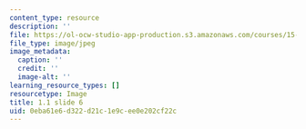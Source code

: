 ```yaml
---
content_type: resource
description: ''
file: https://ol-ocw-studio-app-production.s3.amazonaws.com/courses/15-s21-nuts-and-bolts-of-business-plans-january-iap-2014/0eba61e6d322d21c1e9cee0e202cf22c_Slide6.JPG
file_type: image/jpeg
image_metadata:
  caption: ''
  credit: ''
  image-alt: ''
learning_resource_types: []
resourcetype: Image
title: 1.1 slide 6
uid: 0eba61e6-d322-d21c-1e9c-ee0e202cf22c
---
```

